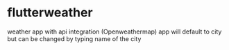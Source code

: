 # flutterweather
weather app with api integration (Openweathermap)
app will default to city but can be changed by typing name of the city